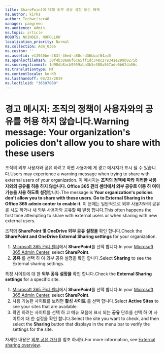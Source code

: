 ```yaml
---
title: SharePoint에 대해 외부 공유 설정 또는 해제
ms.author: kirks
author: Techwriter40
manager: pamgreen
ms.audience: Admin
ms.topic: article
ROBOTS: NOINDEX, NOFOLLOW
localization_priority: Normal
ms.collection: Adm_O365
ms.custom: ''
ms.assetid: e13940be-483f-46ed-a88c-d36bbaf04ad5
ms.openlocfilehash: 30f4b30a86f6c65ff1dc348c279341e299b0275b
ms.sourcegitcommit: 1d98db8acb9959aba3b5e308a567ade6b62da56c
ms.translationtype: MT
ms.contentlocale: ko-KR
ms.lasthandoff: 08/22/2019
ms.locfileid: "36507889"
---
```

# <a name="warning-message-your-organizations-policies-dont-allow-you-to-share-with-these-users"></a><span data-ttu-id="1d638-102">경고 메시지: 조직의 정책이 사용자와의 공유를 허용 하지 않습니다.</span><span class="sxs-lookup"><span data-stu-id="1d638-102">Warning message: Your organization's policies don't allow you to share with these users</span></span>

<span data-ttu-id="1d638-103">조직의 외부 사용자와 공유 하려고 하면 사용자에 게 경고 메시지가 표시 될 수 있습니다.</span><span class="sxs-lookup"><span data-stu-id="1d638-103">Users may experience a warning message when trying to share with external users of your organization.</span></span> <span data-ttu-id="1d638-104">이 메시지는 **조직의 정책에 따라 이러한 사용자와의 공유를 허용 하지 않습니다. Office 365 관리 센터에서 외부 공유로 이동 하 여이 기능을 사용 하도록 설정**합니다.</span><span class="sxs-lookup"><span data-stu-id="1d638-104">The message is **Your organization's policies don't allow you to share with these users. Go to External Sharing in the Office 365 admin center to enable it**.</span></span> <span data-ttu-id="1d638-105">이 문제는 일반적으로 외부 사용자와의 공유를 시도 하거나 새 외부 사용자와 공유할 때 발생 합니다.</span><span class="sxs-lookup"><span data-stu-id="1d638-105">This often happens the first time attempting to share with external users or when sharing with new external users.</span></span>

<span data-ttu-id="1d638-106">조직의 **SharePoint 및 OneDrive 외부 공유 설정을** 확인 합니다.</span><span class="sxs-lookup"><span data-stu-id="1d638-106">Check the **SharePoint and OneDrive External Sharing settings** for your organization.</span></span>

1. <span data-ttu-id="1d638-107">[Microsoft 365 관리 센터](https://admin.microsoft.com/AdminPortal/Home#/homepage">https://admin.microsoft.com/)에서 **SharePoint**를 선택 합니다.</span><span class="sxs-lookup"><span data-stu-id="1d638-107">In your [Microsoft 365 Admin Center](https://admin.microsoft.com/AdminPortal/Home#/homepage">https://admin.microsoft.com/), select **SharePoint**.</span></span>
3. <span data-ttu-id="1d638-108">**공유** 를 선택 하 여 외부 공유 설정을 확인 합니다.</span><span class="sxs-lookup"><span data-stu-id="1d638-108">Select **Sharing** to see the External sharing settings.</span></span>

<span data-ttu-id="1d638-109">특정 사이트에 대 한 **외부 공유 설정을** 확인 합니다.</span><span class="sxs-lookup"><span data-stu-id="1d638-109">Check the **External Sharing settings** for a specific site.</span></span>

1. <span data-ttu-id="1d638-110">[Microsoft 365 관리 센터](https://admin.microsoft.com/AdminPortal/Home#/homepage">https://admin.microsoft.com/)에서 **SharePoint**를 선택 합니다.</span><span class="sxs-lookup"><span data-stu-id="1d638-110">In your [Microsoft 365 Admin Center](https://admin.microsoft.com/AdminPortal/Home#/homepage">https://admin.microsoft.com/), select **SharePoint**.</span></span>
2. <span data-ttu-id="1d638-111">사용 가능한 사이트를 보려면 **활성 사이트** 를 선택 합니다.</span><span class="sxs-lookup"><span data-stu-id="1d638-111">Select **Active Sites** to see your sites that are available.</span></span>
3. <span data-ttu-id="1d638-112">확인 하려는 사이트를 선택 하 고 메뉴 모음에 표시 되는 **공유** 단추를 선택 하 여 사이트에 대 한 설정을 확인 합니다.</span><span class="sxs-lookup"><span data-stu-id="1d638-112">Select the site you want to check, and then select the **Sharing** button that displays in the menu bar to verify the settings for the site.</span></span>

<span data-ttu-id="1d638-113">자세한 내용은 [외부 공유 개요](https://docs.microsoft.com/sharepoint/external-sharing-overview)를 참조 하세요.</span><span class="sxs-lookup"><span data-stu-id="1d638-113">For more information, see [External sharing overview](https://docs.microsoft.com/sharepoint/external-sharing-overview).</span></span>